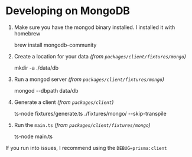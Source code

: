 # Developing on MongoDB

1. Make sure you have the mongod binary installed. I installed it with homebrew

   brew install mongodb-community

2. Create a location for your data _(from `packages/client/fixtures/mongo`)_

   mkdir -a ./data/db

3. Run a mongod server _(from `packages/client/fixtures/mongo`)_

   mongod --dbpath data/db

4. Generate a client _(from `packages/client`)_

   ts-node fixtures/generate.ts ./fixtures/mongo/ --skip-transpile

5. Run the `main.ts` _(from `packages/client/fixtures/mongo`)_

   ts-node main.ts

If you run into issues, I recommend using the `DEBUG=prisma:client`
